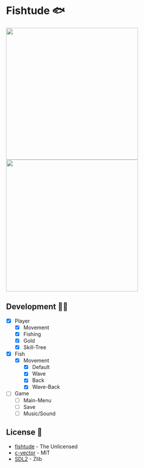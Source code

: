 # Fishtude 🐟

<img src='https://github.com/FelipeIzolan/fishtude/assets/80170121/0d578ddd-105e-4be2-a0be-a31d7889f284' width=360 />
<img src='https://github.com/FelipeIzolan/fishtude/assets/80170121/1e1309a3-a293-479c-9c26-626c329709ab' width=360 />

## Development 👨‍💻

- [X] Player
    - [X] Movement
    - [X] Fishing
    - [X] Gold
    - [X] Skill-Tree

- [X] Fish
    - [X] Movement
        - [X] Default
        - [X] Wave
        - [X] Back
        - [X] Wave-Back

- [ ] Game
    - [ ] Main-Menu 
    - [ ] Save
    - [ ] Music/Sound

## License 📜

- [fishtude](https://github.com/FelipeIzolan/fishtude) - The Unlicensed
- [c-vector](https://github.com/eteran/c-vector) - MIT
- [SDL2](https://github.com/libsdl-org/SDL) - Zlib
